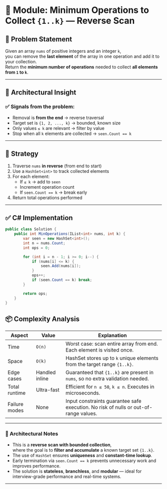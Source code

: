 # 🧠 Module: Minimum Operations to Collect `{1..k}` — Reverse Scan

## 📌 Problem Statement

Given an array `nums` of positive integers and an integer `k`,  
you can remove the **last element** of the array in one operation and add it to your collection.  
Return the **minimum number of operations** needed to collect **all elements from `1` to `k`**.

---

## 🧩 Architectural Insight

### ✅ Signals from the problem:
- Removal is **from the end** → reverse traversal
- Target set is `{1, 2, ..., k}` → bounded, known size
- Only values `≤ k` are relevant → filter by value
- Stop when all `k` elements are collected → `seen.Count == k`

---

## 🔧 Strategy

1. Traverse `nums` **in reverse** (from end to start)
2. Use a `HashSet<int>` to track collected elements
3. For each element:
   - If `≤ k` → add to `seen`
   - Increment operation count
   - If `seen.Count == k` → break early
4. Return total operations performed

---

## ✅ C# Implementation

```csharp
public class Solution {
    public int MinOperations(IList<int> nums, int k) {
        var seen = new HashSet<int>();
        int n = nums.Count;
        int ops = 0;

        for (int i = n - 1; i >= 0; i--) {
            if (nums[i] <= k) {
                seen.Add(nums[i]);
            }
            ops++;
            if (seen.Count == k) break;
        }

        return ops;
    }
}
```

## 📦 Complexity Analysis

| Aspect         | Value             | Explanation                                                                 |
|----------------|-------------------|------------------------------------------------------------------------------|
| Time           | `O(n)`            | Worst case: scan entire array from end. Each element is visited once.       |
| Space          | `O(k)`            | HashSet stores up to `k` unique elements from the target range `{1..k}`.    |
| Edge cases     | Handled inline    | Guaranteed that `{1..k}` are present in `nums`, so no extra validation needed. |
| Total runtime  | Ultra-fast        | Efficient for `n ≤ 50`, `k ≤ n`. Executes in microseconds.                  |
| Failure modes  | None              | Input constraints guarantee safe execution. No risk of nulls or out-of-range values. |

---

### 🧠 Architectural Notes

- This is a **reverse scan with bounded collection**,  
  where the goal is to **filter and accumulate** a known target set `{1..k}`.
- The use of `HashSet` ensures **uniqueness** and **constant-time lookup**.
- Early termination via `seen.Count == k` prevents unnecessary work and improves performance.
- The solution is **stateless**, **branchless**, and **modular** — ideal for interview-grade performance and real-time systems.



---
